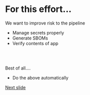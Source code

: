 # For this effort...

We want to improve risk to the pipeline

* Manage secrets properly
* Generate SBOMs
* Verify contents of app

<br /><br />

Best of all....

* Do the above automatically


[Next slide](secrets_mgmt.md)

